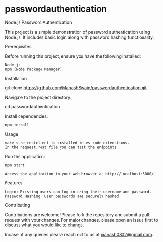# passwordauthentication

Node.js Password Authentication

This project is a simple demonstration of password authentication using Node.js. It includes basic login along with password hashing functionality.

Prerequisites

Before running this project, ensure you have the following installed:

    Node.js
    npm (Node Package Manager)

Installation

git clone  https://github.com/ManashSwain/passwordauthentication.git 

Navigate to the project directory:

cd passwordauthentication

Install dependencies:

    npm install

Usage

    make sure restclient is installed in vs code extenstions.
    In the request.rest file you can test the endpoints .

Run the application:

    npm start

    Access the application in your web browser at http://localhost:3000/

Features
  
    Login: Existing users can log in using their username and password.
    Password Hashing: User passwords are securely hashed
    

Contributing

Contributions are welcome! Please fork the repository and submit a pull request with your changes. For major changes, please open an issue first to discuss what you would like to change.

Incase of any queries please reach out to us at manash0802@gmail.com.
